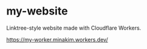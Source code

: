 # my-website
Linktree-style website made with Cloudflare Workers. 

https://my-worker.minakim.workers.dev/
